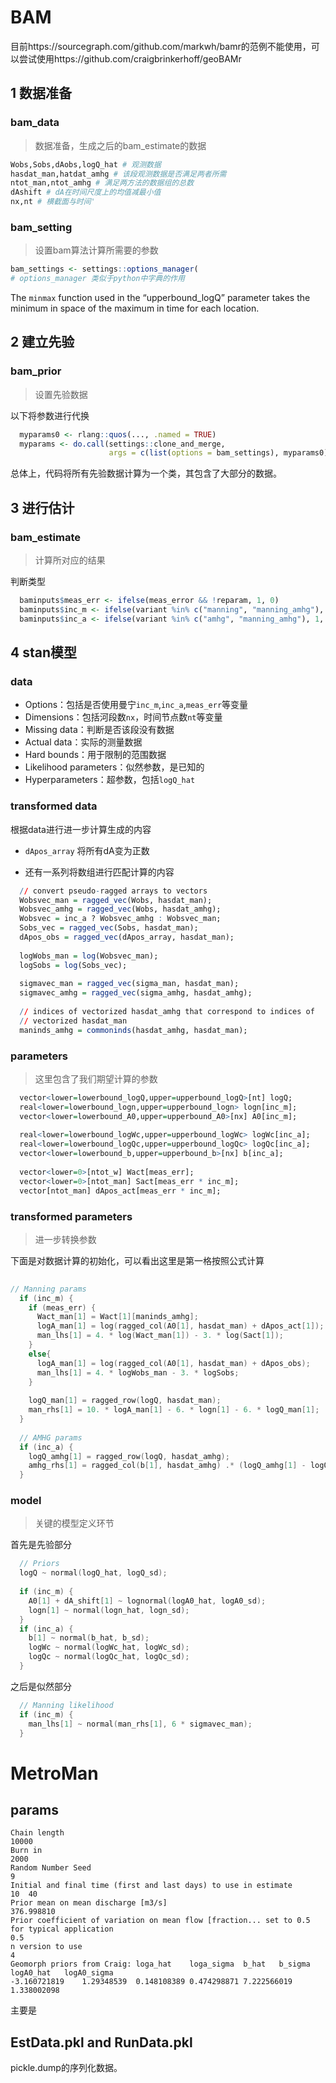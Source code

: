 # BAM

目前https://sourcegraph.com/github.com/markwh/bamr的范例不能使用，可以尝试使用https://github.com/craigbrinkerhoff/geoBAMr

## 1 数据准备

### bam_data

> 数据准备，生成之后的bam_estimate的数据

```R
Wobs,Sobs,dAobs,logQ_hat # 观测数据
hasdat_man,hatdat_amhg # 该段观测数据是否满足两者所需
ntot_man,ntot_amhg # 满足两方法的数据组的总数
dAshift # dA在时间尺度上的均值减最小值
nx,nt # 横截面与时间'
```

### bam_setting

> 设置bam算法计算所需要的参数

```R
bam_settings <- settings::options_manager(
# options_manager 类似于python中字典的作用
```

The `minmax` function used in the “upperbound_logQ” parameter takes the minimum in space of the maximum in time for each location.

## 2 建立先验

### bam_prior

> 设置先验数据

以下将参数进行代换

```r
  myparams0 <- rlang::quos(..., .named = TRUE)
  myparams <- do.call(settings::clone_and_merge, 
                      args = c(list(options = bam_settings), myparams0))
```

总体上，代码将所有先验数据计算为一个类，其包含了大部分的数据。

## 3 进行估计

### bam_estimate

> 计算所对应的结果

判断类型

```R
  baminputs$meas_err <- ifelse(meas_error && !reparam, 1, 0)
  baminputs$inc_m <- ifelse(variant %in% c("manning", "manning_amhg"), 1, 0)
  baminputs$inc_a <- ifelse(variant %in% c("amhg", "manning_amhg"), 1, 0)
```

## 4 stan模型

### data

- Options：包括是否使用曼宁`inc_m`,`inc_a`,`meas_err`等变量
- Dimensions：包括河段数`nx`，时间节点数`nt`等变量
- Missing data：判断是否该段没有数据
- Actual data：实际的测量数据
- Hard bounds：用于限制的范围数据
- Likelihood parameters：似然参数，是已知的
- Hyperparameters：超参数，包括`logQ_hat`

### transformed data

根据data进行进一步计算生成的内容

- `dApos_array` 将所有dA变为正数

- 还有一系列将数组进行匹配计算的内容

~~~R
  // convert pseudo-ragged arrays to vectors
  Wobsvec_man = ragged_vec(Wobs, hasdat_man);
  Wobsvec_amhg = ragged_vec(Wobs, hasdat_amhg);
  Wobsvec = inc_a ? Wobsvec_amhg : Wobsvec_man;
  Sobs_vec = ragged_vec(Sobs, hasdat_man);
  dApos_obs = ragged_vec(dApos_array, hasdat_man);
  
  logWobs_man = log(Wobsvec_man);
  logSobs = log(Sobs_vec);
  
  sigmavec_man = ragged_vec(sigma_man, hasdat_man);
  sigmavec_amhg = ragged_vec(sigma_amhg, hasdat_amhg);
  
  // indices of vectorized hasdat_amhg that correspond to indices of 
  // vectorized hasdat_man
  maninds_amhg = commoninds(hasdat_amhg, hasdat_man);
~~~

### parameters

> 这里包含了我们期望计算的参数

~~~R
  vector<lower=lowerbound_logQ,upper=upperbound_logQ>[nt] logQ;
  real<lower=lowerbound_logn,upper=upperbound_logn> logn[inc_m];
  vector<lower=lowerbound_A0,upper=upperbound_A0>[nx] A0[inc_m];
  
  real<lower=lowerbound_logWc,upper=upperbound_logWc> logWc[inc_a];
  real<lower=lowerbound_logQc,upper=upperbound_logQc> logQc[inc_a];
  vector<lower=lowerbound_b,upper=upperbound_b>[nx] b[inc_a];
  
  vector<lower=0>[ntot_w] Wact[meas_err];
  vector<lower=0>[ntot_man] Sact[meas_err * inc_m];
  vector[ntot_man] dApos_act[meas_err * inc_m];
~~~

### transformed parameters

> 进一步转换参数

下面是对数据计算的初始化，可以看出这里是第一格按照公式计算

~~~c++
  
// Manning params
  if (inc_m) {
    if (meas_err) {
      Wact_man[1] = Wact[1][maninds_amhg];
      logA_man[1] = log(ragged_col(A0[1], hasdat_man) + dApos_act[1]);
      man_lhs[1] = 4. * log(Wact_man[1]) - 3. * log(Sact[1]);
    }
    else{
      logA_man[1] = log(ragged_col(A0[1], hasdat_man) + dApos_obs);
      man_lhs[1] = 4. * logWobs_man - 3. * logSobs;
    }
    
    logQ_man[1] = ragged_row(logQ, hasdat_man);
    man_rhs[1] = 10. * logA_man[1] - 6. * logn[1] - 6. * logQ_man[1];
  }
  
  // AMHG params
  if (inc_a) {
    logQ_amhg[1] = ragged_row(logQ, hasdat_amhg);
    amhg_rhs[1] = ragged_col(b[1], hasdat_amhg) .* (logQ_amhg[1] - logQc[1]) + logWc[1];
  }
~~~

### model

> 关键的模型定义环节

首先是先验部分

~~~C++
  // Priors
  logQ ~ normal(logQ_hat, logQ_sd);
  
  if (inc_m) {
    A0[1] + dA_shift[1] ~ lognormal(logA0_hat, logA0_sd);
    logn[1] ~ normal(logn_hat, logn_sd);
  }
  if (inc_a) {
    b[1] ~ normal(b_hat, b_sd);
    logWc ~ normal(logWc_hat, logWc_sd);
    logQc ~ normal(logQc_hat, logQc_sd);
  }
~~~

之后是似然部分

~~~C++
  // Manning likelihood
  if (inc_m) {
    man_lhs[1] ~ normal(man_rhs[1], 6 * sigmavec_man);
  }
~~~

# MetroMan

## params

```
Chain length
10000 
Burn in
2000 
Random Number Seed 
9 
Initial and final time (first and last days) to use in estimate 
10	40	
Prior mean on mean discharge [m3/s] 
376.998810	
Prior coefficient of variation on mean flow [fraction... set to 0.5 for typical application 
0.5	
n version to use 
4 
Geomorph priors from Craig: loga_hat	loga_sigma	b_hat	b_sigma	logA0_hat	logA0_sigma
-3.160721819	1.29348539	0.148108389	0.474298871	7.222566019	1.338002098
```

主要是

## EstData.pkl and RunData.pkl

pickle.dump的序列化数据。

